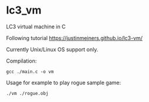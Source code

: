 # lc3_vm
LC3 virtual machine in C

Following tutorial https://justinmeiners.github.io/lc3-vm/

Currently Unix/Linux OS support only.

Compilation:

`gcc ./main.c -o vm`

Usage for example to play rogue sample game:

`./vm ./rogue.obj`
